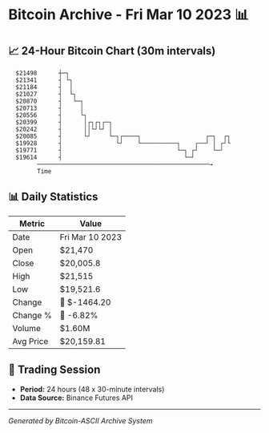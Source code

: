 # Bitcoin Archive - Fri Mar 10 2023 📊

## 📈 24-Hour Bitcoin Chart (30m intervals)

```
  $21498      ┼─┐                                              
  $21341      ┤ └┐                                             
  $21184      ┤  │                                             
  $21027      ┤  └┐                                            
  $20870      ┤   └─┐                                          
  $20713      ┤     │                                          
  $20556      ┤     └┐                                         
  $20399      ┤      │┌┐┌┐┌─┐                                  
  $20242      ┤      ││└┘└┘ │                                  
  $20085      ┤      └┘     └─┐┌────┐                  ┌─┐  ┌┐ 
  $19928      ┤               └┘    └──────────┐    ┌──┘ │ ┌┘└ 
  $19771      ┤                                └─┐ ┌┘    └─┘   
  $19614      ┤                                  └─┘           
        ────────────────────────────────────────────────→
        Time
```

## 📊 Daily Statistics

| Metric | Value |
|--------|-------|
| Date | Fri Mar 10 2023 |
| Open | $21,470 |
| Close | $20,005.8 |
| High | $21,515 |
| Low | $19,521.6 |
| Change | 🔴 $-1464.20 |
| Change % | 🔴 -6.82% |
| Volume | $1.60M |
| Avg Price | $20,159.81 |

## 📅 Trading Session

- **Period:** 24 hours (48 x 30-minute intervals)
- **Data Source:** Binance Futures API

---
*Generated by Bitcoin-ASCII Archive System*
